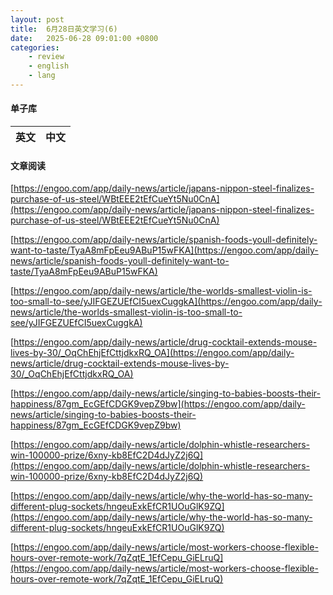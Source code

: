 ```yaml
---
layout: post
title:  6月28日英文学习(6)
date:   2025-06-28 09:01:00 +0800
categories: 
    - review
    - english
    - lang
---
```


#### 单子库

英文 | 中文
-- | --


#### 文章阅读

[https://engoo.com/app/daily-news/article/japans-nippon-steel-finalizes-purchase-of-us-steel/WBtEEE2tEfCueYt5Nu0CnA](https://engoo.com/app/daily-news/article/japans-nippon-steel-finalizes-purchase-of-us-steel/WBtEEE2tEfCueYt5Nu0CnA)

[https://engoo.com/app/daily-news/article/spanish-foods-youll-definitely-want-to-taste/TyaA8mFpEeu9ABuP15wFKA](https://engoo.com/app/daily-news/article/spanish-foods-youll-definitely-want-to-taste/TyaA8mFpEeu9ABuP15wFKA)

[https://engoo.com/app/daily-news/article/the-worlds-smallest-violin-is-too-small-to-see/yJIFGEZUEfCI5uexCuggkA](https://engoo.com/app/daily-news/article/the-worlds-smallest-violin-is-too-small-to-see/yJIFGEZUEfCI5uexCuggkA)

[https://engoo.com/app/daily-news/article/drug-cocktail-extends-mouse-lives-by-30/_OqChEhjEfCttjdkxRQ_OA](https://engoo.com/app/daily-news/article/drug-cocktail-extends-mouse-lives-by-30/_OqChEhjEfCttjdkxRQ_OA)

[https://engoo.com/app/daily-news/article/singing-to-babies-boosts-their-happiness/87gm_EcGEfCDGK9vepZ9bw](https://engoo.com/app/daily-news/article/singing-to-babies-boosts-their-happiness/87gm_EcGEfCDGK9vepZ9bw)

[https://engoo.com/app/daily-news/article/dolphin-whistle-researchers-win-100000-prize/6xny-kb8EfC2D4dJyZ2j6Q](https://engoo.com/app/daily-news/article/dolphin-whistle-researchers-win-100000-prize/6xny-kb8EfC2D4dJyZ2j6Q)

[https://engoo.com/app/daily-news/article/why-the-world-has-so-many-different-plug-sockets/hngeuExkEfCR1UOuGlK9ZQ](https://engoo.com/app/daily-news/article/why-the-world-has-so-many-different-plug-sockets/hngeuExkEfCR1UOuGlK9ZQ)

[https://engoo.com/app/daily-news/article/most-workers-choose-flexible-hours-over-remote-work/7qZqtE_1EfCepu_GiELruQ](https://engoo.com/app/daily-news/article/most-workers-choose-flexible-hours-over-remote-work/7qZqtE_1EfCepu_GiELruQ)